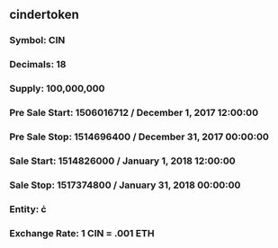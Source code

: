## cindertoken

### Symbol: CIN
### Decimals: 18
### Supply: 100,000,000
### Pre Sale Start: 1506016712 / December 1, 2017 12:00:00
### Pre Sale Stop: 1514696400 / December 31, 2017 00:00:00
### Sale Start: 1514826000 / January 1, 2018 12:00:00
### Sale Stop: 1517374800 / January 31, 2018 00:00:00
### Entity: ċ
### Exchange Rate: 1 CIN = .001 ETH